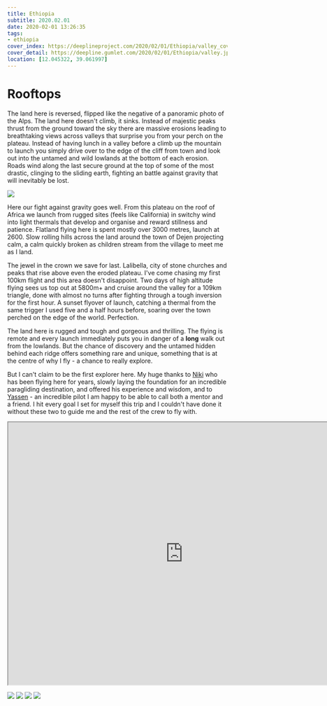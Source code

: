 ```yaml
---
title: Ethiopia
subtitle: 2020.02.01
date: 2020-02-01 13:26:35
tags:
- ethiopia
cover_index: https://deeplineproject.com/2020/02/01/Ethiopia/valley_cover.jpg
cover_detail: https://deepline.gumlet.com/2020/02/01/Ethiopia/valley.jpg
location: [12.045322, 39.061997]
---
```

# Rooftops
The land here is reversed, flipped like the negative of a panoramic photo of the Alps. The land here doesn't climb, it sinks. Instead of majestic peaks thrust from the ground toward the sky there are massive erosions leading to breathtaking views across valleys that surprise you from your perch on the plateau. Instead of having lunch in a valley before a climb up the mountain to launch you simply drive over to the edge of the cliff from town and look out into the untamed and wild lowlands at the bottom of each erosion. Roads wind along the last secure ground at the top of some of the most drastic, clinging to the sliding earth, fighting an battle against gravity that will inevitably be lost.

![](https://deeplineproject.com/2020/02/01/Ethiopia/highup.jpg?format=auto&width=2000)

Here our fight against gravity goes well. From this plateau on the roof of Africa we launch from rugged sites (feels like California) in switchy wind into light thermals that develop and organise and reward stillness and patience. Flatland flying here is spent mostly over 3000 metres, launch at 2600. Slow rolling hills across the land around the town of Dejen projecting calm, a calm quickly broken as children stream from the village to meet me as I land.

The jewel in the crown we save for last. Lalibella, city of stone churches and peaks that rise above even the eroded plateau. I've come chasing my first 100km flight and this area doesn't disappoint. Two days of high altitude flying sees us top out at 5800m+ and cruise around the valley for a 109km triangle, done with almost no turns after fighting through a tough inversion for the first hour. A sunset flyover of launch, catching a thermal from the same trigger I used five and a half hours before, soaring over the town perched on the edge of the world. Perfection.

The land here is rugged and tough and gorgeous and thrilling. The flying is remote and every launch immediately puts you in danger of a **long** walk out from the lowlands. But the chance of discovery and the untamed hidden behind each ridge offers something rare and unique, something that is at the centre of why I fly - a chance to really explore.

But I can't claim to be the first explorer here. My huge thanks to [Niki](https://www.skynomad.com/) who has been flying here for years, slowly laying the foundation for an incredible paragliding destination, and offered his experience and wisdom, and to [Yassen](https://www.instagram.com/yassen_savov/) - an incredible pilot I am happy to be able to call both a mentor and a friend. I hit every goal I set for myself this trip and I couldn't have done it without these two to guide me and the rest of the crew to fly with.

<center><iframe src="https://ayvri.com/embed/g0jgg3yejo/ck8a3dqh90001246c8a4g381e" allowfullscreen height="600" width="800"></iframe>
</center>

![](https://deeplineproject.com/2020/02/01/Ethiopia/swift.jpg?format=auto&width=2000)
![](https://deeplineproject.com/2020/02/01/Ethiopia/castle2.jpg?format=auto&width=2000)
![](https://deeplineproject.com/2020/02/01/Ethiopia/goat.jpg?format=auto&width=2000)
![](https://deeplineproject.com/2020/02/01/Ethiopia/valley.jpg?format=auto&width=2000)
